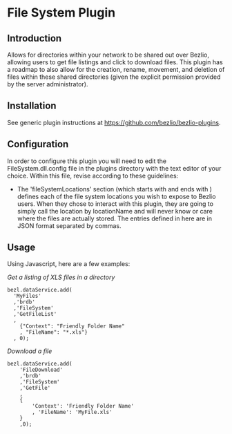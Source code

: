 # File System Plugin

## Introduction
Allows for directories within your network to be shared out over Bezlio, allowing users to get file listings and click to download files.  This plugin has a roadmap to also allow for the creation, rename, movement, and deletion of files within these shared directories (given the explicit permission provided by the server administrator).

## Installation
See generic plugin instructions at https://github.com/bezlio/bezlio-plugins.

## Configuration
In order to configure this plugin you will need to edit the FileSystem.dll.config file in the plugins directory with the text editor of your choice.  Within this file, revise according to these guidelines:
* The 'fileSystemLocations' section (which starts with <setting name="fileSystemLocations" serializeAs="String"> and ends with </setting>) defines each of the file system locations you wish to expose to Bezlio users.  When they chose to interact with this plugin, they are going to simply call the location by locationName and will never know or care where the files are actually stored.  The entries defined in here are in JSON format separated by commas.  

## Usage
Using Javascript, here are a few examples:

*Get a listing of XLS files in a directory*
``` 
bezl.dataService.add(
  'MyFiles'
  ,'brdb'
  ,'FileSystem'
  ,'GetFileList'
  , 
    {"Context": "Friendly Folder Name"
    , "FileName": "*.xls"}
  , 0);
```

*Download a file*
```
bezl.dataService.add(
    'FileDownload'
    ,'brdb'
    ,'FileSystem'
    ,'GetFile'
    , 
    { 
        'Context': 'Friendly Folder Name'
        , 'FileName': 'MyFile.xls'
    }
    ,0);
```